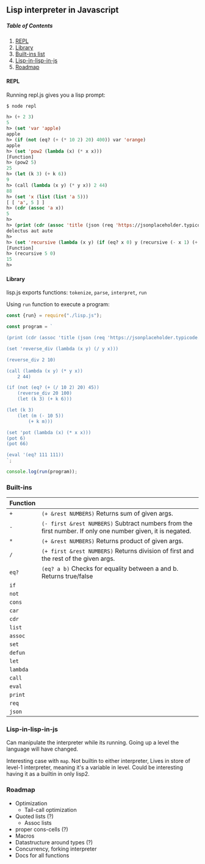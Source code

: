 Lisp interpreter in Javascript
---
##### Table of Contents
1. [REPL](#repl)
2. [Library](#lib)
3. [Built-ins list](#builtins)
4. [Lisp-in-lisp-in-js](#lisp2)
5. [Roadmap](#roadmap)

#### REPL <a name="repl"></a>
Running repl.js gives you a lisp prompt:

```lisp
$ node repl

h> (+ 2 3)
5
h> (set 'var 'apple)
apple
h> (if (not (eq? (+ (* 10 2) 20) 400)) var 'orange)
apple
h> (set 'pow2 (lambda (x) (* x x)))
[Function]
h> (pow2 5)
25
h> (let (k 3) (+ k 6))
9
h> (call (lambda (x y) (* y x)) 2 44)
88
h> (set 'x (list (list 'a 5)))
[ [ 'a', 5 ] ]
h> (cdr (assoc 'a x))
5
h>
h> (print (cdr (assoc 'title (json (req 'https://jsonplaceholder.typicode.com/todos/1)))))
delectus aut aute
h>
h> (set 'recursive (lambda (x y) (if (eq? x 0) y (recursive (- x 1) (+ y x))))
[Function]
h> (recursive 5 0)
15
h>
```

#### Library <a name="lib"></a>
lisp.js exports functions: `tokenize`, `parse`, `interpret`, `run`

Using `run` function to execute a program:

```javascript
const {run} = require("./lisp.js");

const program = `

(print (cdr (assoc 'title (json (req 'https://jsonplaceholder.typicode.com/todos/1)))))

(set 'reverse_div (lambda (x y) (/ y x)))

(reverse_div 2 10)

(call (lambda (x y) (* y x))
    2 44)

(if (not (eq? (+ (/ 10 2) 20) 45))
    (reverse_div 20 100)
    (let (k 3) (+ k 6)))

(let (k 3)
    (let (m (- 10 5))
        (+ k m)))

(set 'pot (lambda (x) (* x x)))
(pot 6)
(pot 66)

(eval '(eq? 111 111))
`;

console.log(run(program));
```
    
### Built-ins <a name="builtins"></a>

| Function |   |
|----------|---|
| `+`      | `(+ &rest NUMBERS)` Returns sum of given args. |
| `-`      | `(- first &rest NUMBERS)` Subtract numbers from the first number. If only one number given, it is negated. |
| `*`      | `(+ &rest NUMBERS)` Returns product of given args. |
| `/`      | `(+ first &rest NUMBERS)` Returns division of first and the rest of the given args. |
| `eq?`    | `(eq? a b)` Checks for equality between a and b. Returns true/false  |
| `if`     |   |
| `not`    |   |
| `cons`   |   |
| `car`    |   |
| `cdr`    |   |
| `list`   |   |
| `assoc`  |   |
| `set`    |   |
| `defun`  |   |
| `let`    |   |
| `lambda` |   |
| `call`   |   |
| `eval`   |   |
| `print`  |   |
| `req`    |   |
| `json`   |   |

### Lisp-in-lisp-in-js <a name="lisp2"></a>

Can manipulate the interpreter while its running. Going up a level the language will have changed.

Interesting case with `map`. Not builtin to either interpreter, Lives in store of level-1 interpreter, meaning it's a variable in level.
Could be interesting having it as a builtin in only lisp2.


### Roadmap <a name="roadmap"></a>

- Optimization
  - Tail-call optimization
- Quoted lists (?)
  - Assoc lists
- proper cons-cells (?)
- Macros
- Datastructure around types (?)
- Concurrency, forking interpreter
- Docs for all functions
